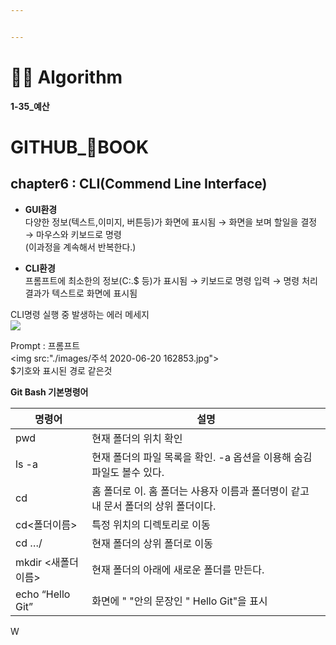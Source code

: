 ```yaml
---


---
```


<h1 id="👩‍💻-algorithm">👩‍💻 Algorithm</h1>
<p><strong>1-35_예산</strong></p>
<h1 id="github_📖book"><strong>GITHUB_📖BOOK</strong></h1>
<h2 id="chapter6--clicommend-line-interface">chapter6 : CLI(Commend Line Interface)</h2>
<ul>
<li>
<p><strong>GUI환경</strong><br>
다양한 정보(텍스트,이미지, 버튼등)가 화면에 표시됨 → 화면을 보며 할일을 결정 → 마우스와 키보드로 명령<br>
(이과정을 계속해서 반복한다.)</p>
</li>
<li>
<p><strong>CLI환경</strong><br>
프롬프트에 최소한의 정보(C:.$ 등)가 표시됨 → 키보드로 명령 입력 → 명령 처리 결과가 텍스트로 화면에 표시됨</p>
</li>
</ul>
<p>CLI명령 실행 중 발생하는 에러 메세지<br>
<img src="./images/Screenshot_2020-06-20-16-16-01.png"></p>
<p>Prompt : 프롬프트<br>
&lt;img src:"./images/주석 2020-06-20 162853.jpg"&gt;<br>
$기호와 표시된 경로 같은것</p>
<p><strong>Git Bash 기본명령어</strong></p>

<table>
<thead>
<tr>
<th>명령어</th>
<th>설명</th>
</tr>
</thead>
<tbody>
<tr>
<td>pwd</td>
<td>현재 폴더의 위치 확인</td>
</tr>
<tr>
<td>ls -a</td>
<td>현재 폴더의 파일 목록을 확인. -a 옵션을 이용해 숨김 파일도 볼수 있다.</td>
</tr>
<tr>
<td>cd</td>
<td>홈 폴더로 이.  홈 폴더는 사용자 이름과 폴더명이 같고 내 문서 폴더의 상위 폴더이다.</td>
</tr>
<tr>
<td>cd&lt;폴더이름&gt;</td>
<td>특정 위치의 디렉토리로 이동</td>
</tr>
<tr>
<td>cd …/</td>
<td>현재 폴더의 상위 폴더로 이동</td>
</tr>
<tr>
<td>mkdir &lt;새폴더이름&gt;</td>
<td>현재 폴더의 아래에 새로운 폴더를 만든다.</td>
</tr>
<tr>
<td>echo “Hello Git”</td>
<td>화면에  " "안의 문장인 " Hello Git"을 표시</td>
</tr>
</tbody>
</table><p>W</p>

